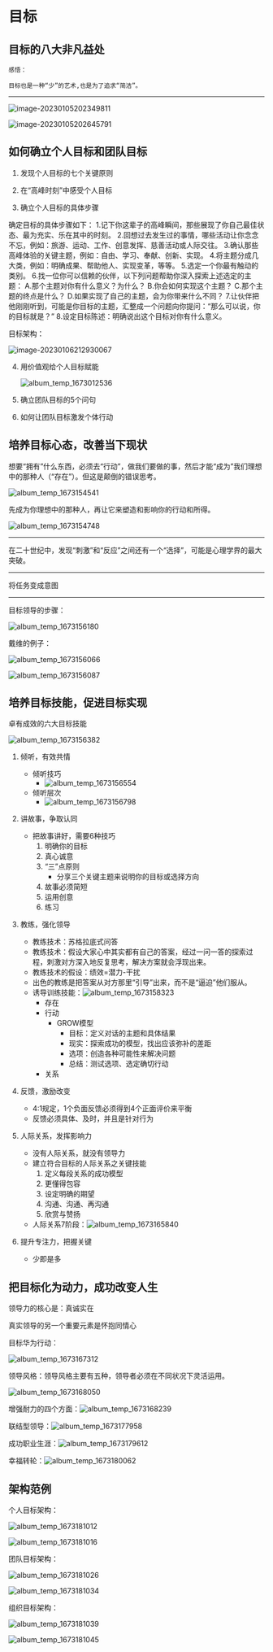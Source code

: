 # 目标
## 目标的八大非凡益处

```
感悟：

目标也是一种“少”的艺术,也是为了追求“简洁”。

```

---



![image-20230105202349811](.assets/目标/image-20230105202349811.png)

![image-20230105202645791](.assets/目标/image-20230105202645791.png)

## 如何确立个人目标和团队目标

1. 发现个人目标的七个关键原则

2. 在“高峰时刻”中感受个人目标

3. 确立个人目标的具体步骤

确定目标的具体步骤如下：
1.记下你这辈子的高峰瞬间，那些展现了你自己最佳状态、最为充实、乐在其中的时刻。
2.回想过去发生过的事情，哪些活动让你念念不忘，例如：旅游、运动、工作、创意发挥、慈善活动或人际交往。
3.确认那些高峰体验的关键主题，例如：自由、学习、奉献、创新、实现。
4.将主题分成几大类，例如：明确成果、帮助他人、实现变革，等等。
5.选定一个你最有触动的类别。
6.找一位你可以信赖的伙伴，以下列问题帮助你深入探索上述选定的主题：
A.那个主题对你有什么意义？为什么？
B.你会如何实现这个主题？
C.那个主题的终点是什么？
D.如果实现了自己的主题，会为你带来什么不同？
7.让伙伴把他刚刚听到，可能是你目标的主题，汇整成一个问题向你提问：“那么可以说，你的目标就是？”
8.设定目标陈述：明确说出这个目标对你有什么意义。

目标架构：

![image-20230106212930067](.assets/目标/image-20230106212930067.png)

4. 用价值观给个人目标赋能

   ![album_temp_1673012536](.assets/目标/album_temp_1673012536.png)

5. 确立团队目标的5个问句

6. 如何让团队目标激发个体行动

## 培养目标心态，改善当下现状

想要“拥有”什么东西，必须去“行动”，做我们要做的事，然后才能“成为”我们理想中的那种人（“存在”）。但这是颠倒的错误思考。

![album_temp_1673154541](.assets/%E7%9B%AE%E6%A0%87/album_temp_1673154541.png)

先成为你理想中的那种人，再让它来塑造和影响你的行动和所得。

![album_temp_1673154748](.assets/%E7%9B%AE%E6%A0%87/album_temp_1673154748.png)

---

在二十世纪中，发现“刺激”和“反应”之间还有一个“选择”，可能是心理学界的最大突破。

---

将任务变成意图

---

目标领导的步骤：

![album_temp_1673156180](.assets/%E7%9B%AE%E6%A0%87/album_temp_1673156180.png)

戴维的例子：

![album_temp_1673156066](.assets/%E7%9B%AE%E6%A0%87/album_temp_1673156066.png)

![album_temp_1673156087](.assets/%E7%9B%AE%E6%A0%87/album_temp_1673156087.png)

## 培养目标技能，促进目标实现

卓有成效的六大目标技能

![album_temp_1673156382](.assets/%E7%9B%AE%E6%A0%87/album_temp_1673156382.png)

1. 倾听，有效共情

   * 倾听技巧
     * ![album_temp_1673156554](.assets/%E7%9B%AE%E6%A0%87/album_temp_1673156554.png)
   * 倾听层次
     * ![album_temp_1673156798](.assets/%E7%9B%AE%E6%A0%87/album_temp_1673156798.png)
2. 讲故事，争取认同
   * 把故事讲好，需要6种技巧
     1. 明确你的目标
     2. 真心诚意
     3. “三”点原则
        * 分享三个关键主题来说明你的目标或选择方向
     4. 故事必须简短
     5. 运用创意
     6. 练习
3. 教练，强化领导
   * 教练技术：苏格拉底式问答
   * 教练技术：假设大家心中其实都有自己的答案，经过一问一答的探索过程，刺激对方深入地反复思考，解决方案就会浮现出来。
   * 教练技术的假设：绩效=潜力-干扰
   * 出色的教练是把答案从对方那里“引导”出来，而不是“逼迫”他们服从。
   * 诱导训练技能：![album_temp_1673158323](.assets/%E7%9B%AE%E6%A0%87/album_temp_1673158323.png)
     * 存在
     * 行动
       * GROW模型
         * 目标：定义对话的主题和具体结果
         * 现实：探索成功的模型，找出应该弥补的差距
         * 选项：创造各种可能性来解决问题
         * 总结：测试选项、选定确切行动
     * 关系
4. 反馈，激励改变
   * 4:1规定，1个负面反馈必须得到4个正面评价来平衡
   * 反馈必须具体、及时，并且是针对行为
5. 人际关系，发挥影响力
   * 没有人际关系，就没有领导力
   * 建立符合目标的人际关系之关键技能
     1. 定义每段关系的成功模型
     2. 更懂得包容
     3. 设定明确的期望
     4. 沟通、沟通、再沟通
     5. 欣赏与赞扬
   * 人际关系7阶段：![album_temp_1673165840](.assets/%E7%9B%AE%E6%A0%87/album_temp_1673165840.png)
6. 提升专注力，把握关键
   * 少即是多

## 把目标化为动力，成功改变人生

领导力的核心是：真诚实在

真实领导的另一个重要元素是怀抱同情心

目标华为行动：

![album_temp_1673167312](.assets/%E7%9B%AE%E6%A0%87/album_temp_1673167312.png)

领导风格：领导风格主要有五种，领导者必须在不同状况下灵活运用。

![album_temp_1673168050](.assets/%E7%9B%AE%E6%A0%87/album_temp_1673168050.png)

增强耐力的四个方面：![album_temp_1673168239](.assets/%E7%9B%AE%E6%A0%87/album_temp_1673168239.png)

联结型领导：![album_temp_1673177958](.assets/%E7%9B%AE%E6%A0%87/album_temp_1673177958.png)

成功职业生涯：![album_temp_1673179612](.assets/%E7%9B%AE%E6%A0%87/album_temp_1673179612.png)

幸福转轮：![album_temp_1673180062](.assets/%E7%9B%AE%E6%A0%87/album_temp_1673180062.png)





## 架构范例

个人目标架构：

![album_temp_1673181012](.assets/%E7%9B%AE%E6%A0%87/album_temp_1673181012.png)

![album_temp_1673181016](.assets/%E7%9B%AE%E6%A0%87/album_temp_1673181016.png)

团队目标架构：

![album_temp_1673181026](.assets/%E7%9B%AE%E6%A0%87/album_temp_1673181026.png)

![album_temp_1673181034](.assets/%E7%9B%AE%E6%A0%87/album_temp_1673181034.png)

组织目标架构：

![album_temp_1673181039](.assets/%E7%9B%AE%E6%A0%87/album_temp_1673181039.png)

![album_temp_1673181045](.assets/%E7%9B%AE%E6%A0%87/album_temp_1673181045.png)
